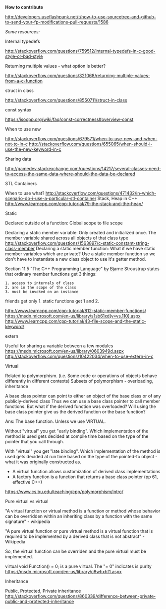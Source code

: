 **How to contribute**

http://developers.useflashpunk.net/t/how-to-use-sourcetree-and-github-to-send-your-fp-modifications-pull-requests/1586 

*Some resources:*

Internal typedefs

http://stackoverflow.com/questions/759512/internal-typedefs-in-c-good-style-or-bad-style 

Returning multiple values - what option is better?

http://stackoverflow.com/questions/321068/returning-multiple-values-from-a-c-function 

struct in class

http://stackoverflow.com/questions/8550711/struct-in-class 

const syntax

https://isocpp.org/wiki/faq/const-correctness#overview-const 

When to use new

http://stackoverflow.com/questions/679571/when-to-use-new-and-when-not-to-in-c 
http://stackoverflow.com/questions/655065/when-should-i-use-the-new-keyword-in-c 

Sharing data

http://gamedev.stackexchange.com/questions/14217/several-classes-need-to-access-the-same-data-where-should-the-data-be-declared 

STL Containers

When to use what?
http://stackoverflow.com/questions/471432/in-which-scenario-do-i-use-a-particular-stl-container 
Stack, Heap in C++
http://www.learncpp.com/cpp-tutorial/79-the-stack-and-the-heap/ 

Static

Declared outside of a function: Global scope to file scope

Declaring a static member variable: Only created and initialized once. The member variable shared across all objects of that class type     
http://stackoverflow.com/questions/1563897/c-static-constant-string-class-member 
Declaring a static member function: What if we have static member variables which are private?
Use a static member function so we don't have to instantiate a new class object to use it's getter method.

Section 11.5 "The C++ Programming Language" by Bjarne Stroustrup states that ordinary member functions get 3 things:

	1. access to internals of class
	2. are in the scope of the class
	3. must be invoked on an instance

friends get only 1.
static functions get 1 and 2. 

http://www.learncpp.com/cpp-tutorial/812-static-member-functions/ 
https://msdn.microsoft.com/en-us/library/s1sb61xd(v=vs.110).aspx 
http://www.learncpp.com/cpp-tutorial/43-file-scope-and-the-static-keyword/ 


extern 

Useful for sharing a variable between a few modules
https://msdn.microsoft.com/en-us/library/0603949d.aspx 
http://stackoverflow.com/questions/10422034/when-to-use-extern-in-c 

Virtual

Related to polymorphism. (i.e. Some code or operations of objects behave differently in different contexts)
Subsets of polymorphism - overloading, inheritance

A base class pointer can point to either an object of the base class or of any publicly-derived class
Thus we can use a base class pointer to call member functions. But what if the derived function was overloaded? Will using the base class pointer give us the derived function or the base function?

Ans: The base function. Unless we use VIRTUAL.

Without "virtual" you get "early binding". Which implementation of the method is used gets decided at compile time based on the type of the pointer that you call through.

With "virtual" you get "late binding". Which implementation of the method is used gets decided at run time based on the type of the pointed-to object - what it was originally constructed as. 
* A virtual function allows customization of derived class implementations
* A factory function is a function that returns a base class pointer (pp 61, effective C++)

https://www.cs.bu.edu/teaching/cpp/polymorphism/intro/ 

Pure virtual vs virtual

"A virtual function or virtual method is a function or method whose behavior can be overridden within an inheriting class by a function with the same signature" - wikipedia

"A pure virtual function or pure virtual method is a virtual function that is required to be implemented by a derived class that is not abstract" - Wikipedia

So, the virtual function can be overriden and the pure virtual must be implemented.

virtual void Function() = 0; is a pure virtual. The "= 0" indicates is purity
https://msdn.microsoft.com/en-us/library/c8whxhf1.aspx 

Inheritance

Public, Protected, Private inheritance
http://stackoverflow.com/questions/860339/difference-between-private-public-and-protected-inheritance 


